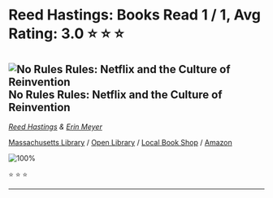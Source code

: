 # Reed Hastings:  Books Read 1 / 1, Avg Rating: 3.0 :star: :star: :star:

## ![No Rules Rules: Netflix and the Culture of Reinvention](https://covers.openlibrary.org/b/isbn/9781984877864-M.jpg) No Rules Rules: Netflix and the Culture of Reinvention
*[Reed Hastings](../authors/ReedHastings) & [Erin Meyer](../authors/ErinMeyer)*

[Massachusetts Library](https://library.minlib.net/search/i=9781984877864) / [Open Library](https://openlibrary.org/isbn/9781984877864) / [Local Book Shop](https://bookshop.org/books/no-rules-rules:-netflix-and-the-culture-of-reinvention/9781984877864) / [Amazon](https://smile.amazon.com/dp/1984877860)

![100%](https://progress-bar.dev/100) 

:star: :star: :star:

---
